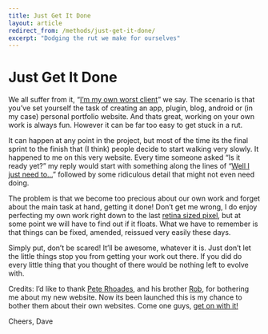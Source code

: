 ```yaml
---
title: Just Get It Done
layout: article
redirect_from: /methods/just-get-it-done/
excerpt: "Dodging the rut we make for ourselves"
---
```


# Just Get It Done

We all suffer from it, &#8220;[I&#8217;m my own worst client][1]&#8221; we say. The scenario is that you&#8217;ve set yourself the task of creating an app, plugin, blog, android or (in my case) personal portfolio website. And thats great, working on your own work is always fun. However it can be far too easy to get stuck in a rut.

It can happen at any point in the project, but most of the time its the final sprint to the finish that (I think) people decide to start walking very slowly. It happened to me on this very website. Every time someone asked &#8220;Is it ready yet?&#8221; my reply would start with something along the lines of &#8220;[Well I just need to…][2]&#8221; followed by some ridiculous detail that might not even need doing.

The problem is that we become too precious about our own work and forget about the main task at hand, getting it done! Don&#8217;t get me wrong, I do enjoy perfecting my own work right down to the last [retina sized pixel][3], but at some point we will have to find out if it floats. What we have to remember is that things can be fixed, amended, reissued very easily these days.

Simply put, don&#8217;t be scared! It&#8217;ll be awesome, whatever it is. Just don&#8217;t let the little things stop you from getting your work out there. If you did do every little thing that you thought of there would be nothing left to evolve with.

Credits: I&#8217;d like to thank [Pete Rhoades][4], and his brother [Rob][5], for bothering me about my new website. Now its been launched this is my chance to bother them about their own websites. Come one guys, [get on with it!][6]

Cheers, Dave

 [1]: http://clientsfromhell.net/ "Clients From Hell"
 [2]: http://en.wikipedia.org/wiki/Procrastination "Wikipedia - Procrastination"
 [3]: http://www.apple.com/macbook-pro/features/ "New Macbook Pro"
 [4]: http://createdbypete.com/ "Created By Pete"
 [5]: http://robertrhoades.carbonmade.com/ "Robert Rhoades"
 [6]: http://www.youtube.com/watch?v=l1YmS_VDvMY "Monty Python - Get on with it"
